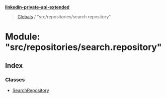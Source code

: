 **[linkedin-private-api-extended](../README.md)**

> [Globals](../globals.md) / "src/repositories/search.repository"

# Module: "src/repositories/search.repository"

## Index

### Classes

* [SearchRepository](../classes/_src_repositories_search_repository_.searchrepository.md)
